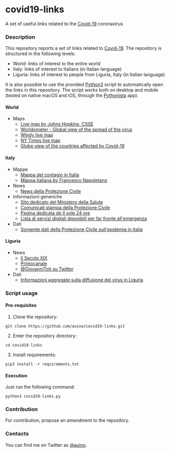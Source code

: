 # covid19-links
A set of useful links related to the [Covid-19](https://en.wikipedia.org/wiki/Coronavirus_disease_2019) coronavirus

### Description ###

This repository reports a set of links related to [Covid-19](https://en.wikipedia.org/wiki/Coronavirus_disease_2019).
The repository is structured in the following levels:
* World: links of interest to the entire world
* Italy: links of interest to Italians (in Italian language)
* Liguria: links of interest to people from Liguria, Italy (in Italian language)

It is also possible to use the provided [Python3](https://www.python.org) script to automatically open the links in this repository.
The script works both on desktop and mobile (tested on native macOS and iOS, through the [Pythonista](http://omz-software.com/pythonista/) app).

#### World ####

* Maps
  * [Live map by Johns Hopkins, CSSE](https://gisanddata.maps.arcgis.com/apps/opsdashboard/index.html#/bda7594740fd40299423467b48e9ecf6)
  * [Worldometer - Global view of the spread of the virus](https://www.worldometers.info/coronavirus/)
  * [Windy live map](https://windy.app/coronavirus_map)
  * [NY Times live map](https://www.nytimes.com/interactive/2020/world/asia/china-wuhan-coronavirus-maps.html)
  * [Globe view of the countries affected by Covid-19](https://covidvisualizer.com)

#### Italy ####

* Mappe
  * [Mappa del contagio in Italia](https://lab.gedidigital.it/gedi-visual/2020/coronavirus-in-italia/)
  * [Mappa italiana by Francesco Napoletano](https://napolux.com/coronamap/)
* News
  * [News della Protezione Civile](http://www.protezionecivile.gov.it/web/guest/media-comunicazione/news)
* Informazioni generiche
  * [Sito dedicato del Ministero della Salute](http://www.salute.gov.it/nuovocoronavirus)
  * [Comunicati stampa della Protezione Civile](http://www.protezionecivile.gov.it/web/guest/media-comunicazione/comunicati-stampa)
  * [Pagina dedicata de Il sole 24 ore](https://lab24.ilsole24ore.com/coronavirus/)
  * [Lista di servizi digitali diponibili per far fronte all'emergenza](https://solidarietadigitale.agid.gov.it)
* Dati
  * [Sorgente dati della Protezione Civile sull'epidemia in Italia](https://github.com/pcm-dpc/COVID-19)

#### Liguria ####

* News
  * [Il Secolo XIX](https://www.ilsecoloxix.it)
  * [Primocanale](https://www.primocanale.it)
  * [@GiovanniToti su Twitter](https://twitter.com/GiovanniToti)
* Dati
  * [Informazioni aggregate sulla diffusione del virus in Liguria](https://www.italiatuttobene.it/liguria/)

### Script usage ###

#### Pre-requisites ####

1. Clone the repository:
```
git clone https://github.com/auino/covid19-links.git
```

2. Enter the repository directory:
```
cd covid19-links
```

3. Install requirements:
```
pip3 install -r requirements.txt
```

#### Execution ####

Just run the following command:
```
python3 covid19-links.py
```

### Contribution ###

For contribution, propose an amendment to the repository.

### Contacts ###

You can find me on Twitter as [@auino](https://twitter.com/auino).

